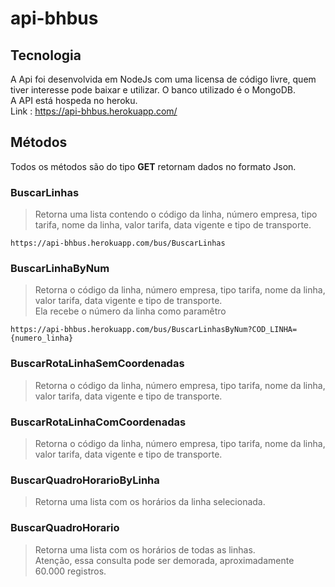 # api-bhbus

## Tecnologia
 A Api foi desenvolvida em NodeJs com uma licensa de código livre, quem tiver interesse pode baixar e utilizar.
 O banco utilizado é o MongoDB.<br>
 A API está hospeda no heroku.<br>
 Link : https://api-bhbus.herokuapp.com/
## Métodos
Todos os métodos são do tipo <b>GET</b> retornam dados no formato Json.

### BuscarLinhas
 > Retorna uma lista contendo o código da linha, número empresa, tipo tarifa, nome da linha, valor tarifa, data vigente e tipo de transporte.<br>

 ```
 https://api-bhbus.herokuapp.com/bus/BuscarLinhas
```
### BuscarLinhaByNum
> Retorna o código da linha, número empresa, tipo tarifa, nome da linha, valor tarifa, data vigente e tipo de transporte.<br>
> Ela recebe o número da linha como paramêtro

 ```
 https://api-bhbus.herokuapp.com/bus/BuscarLinhasByNum?COD_LINHA={numero_linha}
```

### BuscarRotaLinhaSemCoordenadas
> Retorna o código da linha, número empresa, tipo tarifa, nome da linha, valor tarifa, data vigente e tipo de transporte.

### BuscarRotaLinhaComCoordenadas
> Retorna o código da linha, número empresa, tipo tarifa, nome da linha, valor tarifa, data vigente e tipo de transporte.

### BuscarQuadroHorarioByLinha
 > Retorna uma lista com os horários da linha selecionada.
 
### BuscarQuadroHorario
 > Retorna uma lista com os horários de todas as linhas.<br>
 Atenção, essa consulta pode ser demorada, aproximadamente 60.000 registros.
